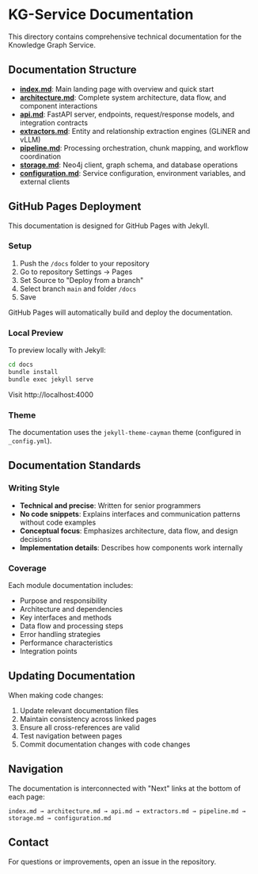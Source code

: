 # KG-Service Documentation

This directory contains comprehensive technical documentation for the Knowledge Graph Service.

## Documentation Structure

- **[index.md](index.md)**: Main landing page with overview and quick start
- **[architecture.md](architecture.md)**: Complete system architecture, data flow, and component interactions
- **[api.md](api.md)**: FastAPI server, endpoints, request/response models, and integration contracts
- **[extractors.md](extractors.md)**: Entity and relationship extraction engines (GLiNER and vLLM)
- **[pipeline.md](pipeline.md)**: Processing orchestration, chunk mapping, and workflow coordination
- **[storage.md](storage.md)**: Neo4j client, graph schema, and database operations
- **[configuration.md](configuration.md)**: Service configuration, environment variables, and external clients

## GitHub Pages Deployment

This documentation is designed for GitHub Pages with Jekyll.

### Setup

1. Push the `/docs` folder to your repository
2. Go to repository Settings → Pages
3. Set Source to "Deploy from a branch"
4. Select branch `main` and folder `/docs`
5. Save

GitHub Pages will automatically build and deploy the documentation.

### Local Preview

To preview locally with Jekyll:

```bash
cd docs
bundle install
bundle exec jekyll serve
```

Visit http://localhost:4000

### Theme

The documentation uses the `jekyll-theme-cayman` theme (configured in `_config.yml`).

## Documentation Standards

### Writing Style
- **Technical and precise**: Written for senior programmers
- **No code snippets**: Explains interfaces and communication patterns without code examples
- **Conceptual focus**: Emphasizes architecture, data flow, and design decisions
- **Implementation details**: Describes how components work internally

### Coverage
Each module documentation includes:
- Purpose and responsibility
- Architecture and dependencies
- Key interfaces and methods
- Data flow and processing steps
- Error handling strategies
- Performance characteristics
- Integration points

## Updating Documentation

When making code changes:

1. Update relevant documentation files
2. Maintain consistency across linked pages
3. Ensure all cross-references are valid
4. Test navigation between pages
5. Commit documentation changes with code changes

## Navigation

The documentation is interconnected with "Next" links at the bottom of each page:

```
index.md → architecture.md → api.md → extractors.md → pipeline.md → storage.md → configuration.md
```

## Contact

For questions or improvements, open an issue in the repository.

